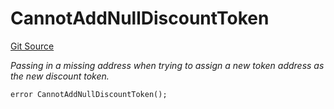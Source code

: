 # CannotAddNullDiscountToken
[Git Source](https://github.com/nayms/contracts-v3/blob/0aa70a4d39a9875c02cd43cc38c09012f52d800e/src/shared/CustomErrors.sol)

*Passing in a missing address when trying to assign a new token address as the new discount token.*


```solidity
error CannotAddNullDiscountToken();
```

